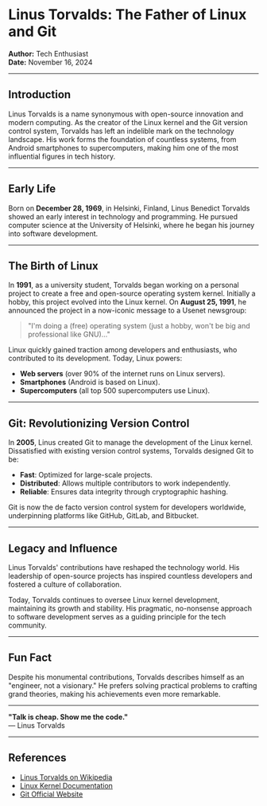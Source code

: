 # Linus Torvalds: The Father of Linux and Git

**Author:** Tech Enthusiast  
**Date:** November 16, 2024  

---

## Introduction

Linus Torvalds is a name synonymous with open-source innovation and modern computing. As the creator of the Linux kernel and the Git version control system, Torvalds has left an indelible mark on the technology landscape. His work forms the foundation of countless systems, from Android smartphones to supercomputers, making him one of the most influential figures in tech history.

---

## Early Life

Born on **December 28, 1969**, in Helsinki, Finland, Linus Benedict Torvalds showed an early interest in technology and programming. He pursued computer science at the University of Helsinki, where he began his journey into software development.

---

## The Birth of Linux

In **1991**, as a university student, Torvalds began working on a personal project to create a free and open-source operating system kernel. Initially a hobby, this project evolved into the Linux kernel. On **August 25, 1991**, he announced the project in a now-iconic message to a Usenet newsgroup:

> "I'm doing a (free) operating system (just a hobby, won't be big and professional like GNU)..."

Linux quickly gained traction among developers and enthusiasts, who contributed to its development. Today, Linux powers:

- **Web servers** (over 90% of the internet runs on Linux servers).  
- **Smartphones** (Android is based on Linux).  
- **Supercomputers** (all top 500 supercomputers use Linux).  

---

## Git: Revolutionizing Version Control

In **2005**, Linus created Git to manage the development of the Linux kernel. Dissatisfied with existing version control systems, Torvalds designed Git to be:

- **Fast**: Optimized for large-scale projects.  
- **Distributed**: Allows multiple contributors to work independently.  
- **Reliable**: Ensures data integrity through cryptographic hashing.  

Git is now the de facto version control system for developers worldwide, underpinning platforms like GitHub, GitLab, and Bitbucket.

---

## Legacy and Influence

Linus Torvalds' contributions have reshaped the technology world. His leadership of open-source projects has inspired countless developers and fostered a culture of collaboration.  

Today, Torvalds continues to oversee Linux kernel development, maintaining its growth and stability. His pragmatic, no-nonsense approach to software development serves as a guiding principle for the tech community.

---

## Fun Fact

Despite his monumental contributions, Torvalds describes himself as an "engineer, not a visionary." He prefers solving practical problems to crafting grand theories, making his achievements even more remarkable.

---

**"Talk is cheap. Show me the code."**  
— Linus Torvalds  

---

## References

- [Linus Torvalds on Wikipedia](https://en.wikipedia.org/wiki/Linus_Torvalds)  
- [Linux Kernel Documentation](https://www.kernel.org/doc/html/latest/)  
- [Git Official Website](https://git-scm.com/)  
